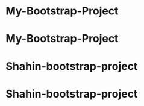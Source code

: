 # My-Bootstrap-Project
# My-Bootstrap-Project
# Shahin-bootstrap-project
# Shahin-bootstrap-project
